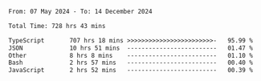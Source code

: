 
<!--START_SECTION:waka-->

```txt
From: 07 May 2024 - To: 14 December 2024

Total Time: 728 hrs 43 mins

TypeScript       707 hrs 18 mins >>>>>>>>>>>>>>>>>>>>>>>>-   95.99 %
JSON             10 hrs 51 mins  -------------------------   01.47 %
Other            8 hrs 8 mins    -------------------------   01.10 %
Bash             2 hrs 57 mins   -------------------------   00.40 %
JavaScript       2 hrs 52 mins   -------------------------   00.39 %
```

<!--END_SECTION:waka-->

<!--

### Hi there 👋
**Iam-cesar/Iam-cesar** is a ✨ _special_ ✨ repository because its `README.md` (this file) appears on your GitHub profile.

Here are some ideas to get you started:

- 🔭 I’m currently working on ...
- 🌱 I’m currently learning ...
- 👯 I’m looking to collaborate on ...
- 🤔 I’m looking for help with ...
- 💬 Ask me about ...
- 📫 How to reach me: ...
- 😄 Pronouns: ...
- ⚡ Fun fact: ...
-->
